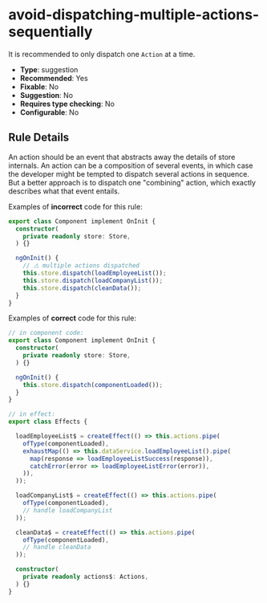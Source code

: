 # avoid-dispatching-multiple-actions-sequentially

It is recommended to only dispatch one `Action` at a time.

- **Type**: suggestion
- **Recommended**: Yes
- **Fixable**: No
- **Suggestion**: No
- **Requires type checking**: No
- **Configurable**: No

<!-- Everything above this generated, do not edit -->
<!-- MANUAL-DOC:START -->

## Rule Details

An action should be an event that abstracts away the details of store internals.
An action can be a composition of several events, in which case the developer might be tempted to dispatch several actions in sequence. But a better approach is to dispatch one "combining" action, which exactly describes what that event entails.

Examples of **incorrect** code for this rule:

```ts
export class Component implement OnInit {
  constructor(
    private readonly store: Store,
  ) {}

  ngOnInit() {
    // ⚠ multiple actions dispatched
    this.store.dispatch(loadEmployeeList());
    this.store.dispatch(loadCompanyList());
    this.store.dispatch(cleanData());
  }
}
```

Examples of **correct** code for this rule:

```ts
// in component code:
export class Component implement OnInit {
  constructor(
    private readonly store: Store,
  ) {}

  ngOnInit() {
    this.store.dispatch(componentLoaded());
  }
}

// in effect:
export class Effects {

  loadEmployeeList$ = createEffect(() => this.actions.pipe(
    ofType(componentLoaded),
    exhaustMap(() => this.dataService.loadEmployeeList().pipe(
      map(response => loadEmployeeListSuccess(response)),
      catchError(error => loadEmployeeListError(error)),
    )),
  ));

  loadCompanyList$ = createEffect(() => this.actions.pipe(
    ofType(componentLoaded),
    // handle loadCompanyList
  ));

  cleanData$ = createEffect(() => this.actions.pipe(
    ofType(componentLoaded),
    // handle cleanData
  ));

  constructor(
    private readonly actions$: Actions,
  ) {}
}
```
